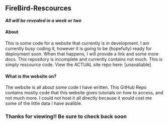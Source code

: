 ## FireBird-Rescources
***All will be revealed in a week or two***

#### About
This is some code for a website that currently is in development. I am currently busy coding it, however it is going to be (hopefully) ready for deployment soon. When that happens, I will provide a link and some more docs. This repository is incomplete and currently contains not much. This is simply rescource code. View the ACTUAL site repo here: [unavaliable]

#### What is the website on?
The website is all about some code I have written. This GitHub Repo contains mostly code that this website gives tutorials on how to access, and not much more. I could not host it all directly because it would cost me some of the little data I have avalible. 

### Thanks for viewing!! Be sure to check back soon
